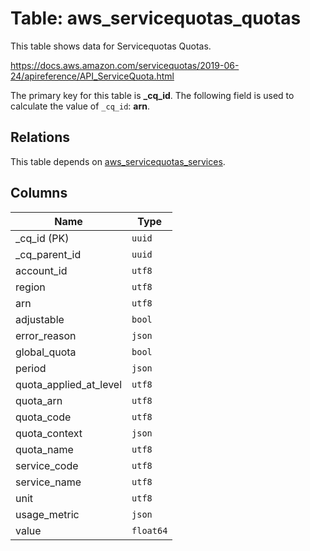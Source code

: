 # Table: aws_servicequotas_quotas

This table shows data for Servicequotas Quotas.

https://docs.aws.amazon.com/servicequotas/2019-06-24/apireference/API_ServiceQuota.html

The primary key for this table is **_cq_id**.
The following field is used to calculate the value of `_cq_id`: **arn**.
## Relations

This table depends on [aws_servicequotas_services](aws_servicequotas_services.md).

## Columns

| Name          | Type          |
| ------------- | ------------- |
|_cq_id (PK)|`uuid`|
|_cq_parent_id|`uuid`|
|account_id|`utf8`|
|region|`utf8`|
|arn|`utf8`|
|adjustable|`bool`|
|error_reason|`json`|
|global_quota|`bool`|
|period|`json`|
|quota_applied_at_level|`utf8`|
|quota_arn|`utf8`|
|quota_code|`utf8`|
|quota_context|`json`|
|quota_name|`utf8`|
|service_code|`utf8`|
|service_name|`utf8`|
|unit|`utf8`|
|usage_metric|`json`|
|value|`float64`|